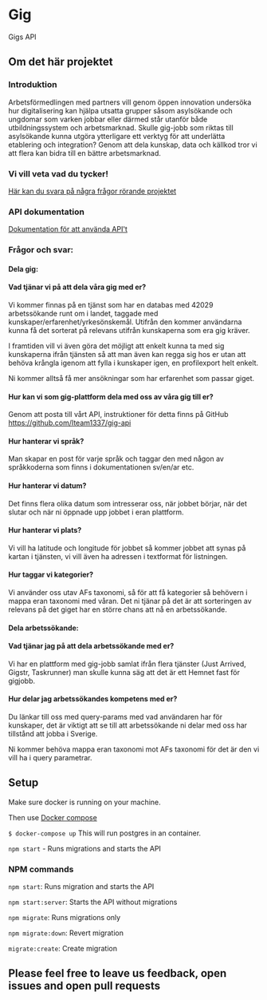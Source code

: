 # Gig
Gigs API


## Om det här projektet
### Introduktion
Arbetsförmedlingen med partners vill genom öppen innovation undersöka hur digitalisering kan hjälpa utsatta grupper såsom asylsökande och ungdomar som varken jobbar eller därmed står utanför både utbildningssystem och arbetsmarknad. Skulle gig-jobb som riktas till asylsökande kunna utgöra ytterligare ett verktyg för att underlätta etablering och integration?
Genom att dela kunskap, data och källkod tror vi att flera kan bidra till en bättre arbetsmarknad.

### Vi vill veta vad du tycker!
[Här kan du svara på några frågor rörande projektet](https://rebeccanorn.typeform.com/to/n8paEM)

### API dokumentation
[Dokumentation för att använda API't](https://gig-docs.iteamdev.se/)

### Frågor och svar:

#### Dela gig:

#### Vad tjänar vi på att dela våra gig med er?
Vi kommer finnas på en tjänst som har en databas med 42029 arbetssökande runt om i landet, taggade med kunskaper/erfarenhet/yrkesönskemål. Utifrån den kommer användarna kunna få det sorterat på relevans utifrån kunskaperna som era gig kräver.

I framtiden vill vi även göra det möjligt att enkelt kunna ta med sig kunskaperna ifrån tjänsten så att man även kan regga sig hos er utan att behöva krångla igenom att fylla i kunskaper igen, en profilexport helt enkelt.

Ni kommer alltså få mer ansökningar som har erfarenhet som passar giget.

#### Hur kan vi som gig-plattform dela med oss av våra gig till er?
Genom att posta till vårt API, instruktioner för detta finns på GitHub https://github.com/Iteam1337/gig-api

#### Hur hanterar vi språk?
Man skapar en post för varje språk och taggar den med någon av språkkoderna som finns i dokumentationen sv/en/ar etc. 

#### Hur hanterar vi datum?
Det finns flera olika datum som intresserar oss, när jobbet börjar, när det slutar och när ni öppnade upp jobbet i eran plattform.

#### Hur hanterar vi plats?
Vi vill ha latitude och longitude för jobbet så kommer jobbet att synas på kartan i tjänsten, vi vill även ha adressen i textformat för listningen.

#### Hur taggar vi kategorier?
Vi använder oss utav AFs taxonomi, så för att få kategorier så behövern i mappa eran taxonomi med våran. Det ni tjänar på det är att sorteringen av relevans på det giget har en större chans att nå en arbetssökande.

#### Dela arbetssökande:

#### Vad tjänar jag på att dela arbetssökande med er?
Vi har en plattform med gig-jobb samlat ifrån flera tjänster (Just Arrived, Gigstr, Taskrunner) man skulle kunna säg att det är ett Hemnet fast för gigjobb.

#### Hur delar jag arbetssökandes kompetens med er?
Du länkar till oss med query-params med vad användaren har för kunskaper, det är viktigt att se till att arbetssökande ni delar med oss har tillstånd att jobba i Sverige.

Ni kommer behöva mappa eran taxonomi mot AFs taxonomi för det är den vi vill ha i query parametrar.

## Setup

Make sure docker is running on your machine.

Then use [Docker compose](https://docs.docker.com/compose/install/)

`$ docker-compose up` This will run postgres in an container.

`npm start` - Runs migrations and starts the API

### NPM commands

`npm start`: Runs migration and starts the API

`npm start:server`: Starts the API without migrations

`npm migrate`: Runs migrations only

`npm migrate:down`: Revert migration

`migrate:create`: Create migration


## Please feel free to leave us feedback, open issues and open pull requests
